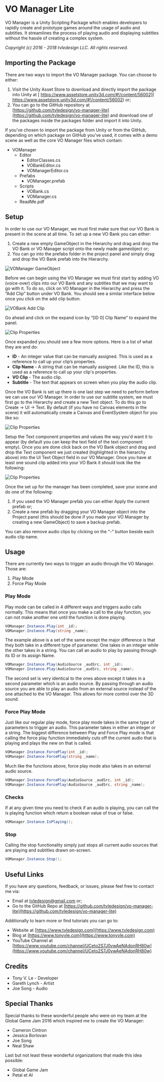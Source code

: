 # VO Manager Lite

VO Manager is a Unity Scripting Package which enables developers to rapidly create and prototype games around the usage of audio and subtitles. It streamlines the process of playing audio and displaying subtitles without the hassle of creating a complex system.

_Copyright (c) 2016 - 2018 tvledesign LLC. All rights reserved._

## Importing the Package

There are two ways to import the VO Manager package. You can choose to either:

1. Visit the Unity Asset Store to download and directly import the package into Unity at [	https://www.assetstore.unity3d.com/#!/content/56002](	https://www.assetstore.unity3d.com/#!/content/56002) or;
2. You can go to the GitHub repository at [https://github.com/tvledesign/vo-manager-lite](https://github.com/tvledesign/vo-manager-lite) and download one of the packages inside the packages folder and import it into Unity.

If you've chosen to import the package from Unity or from the GitHub, depending on which package on GitHub you've used, it comes with a demo scene as well as the core VO Manager files which contain:

* VOManager
   * Editor
      * EditorClasses.cs
      * VOBankEditor.cs
      * VOManagerEditor.cs
   * Prefabs
      * VOManager.prefab
   * Scripts
      * VOBank.cs
      * VOManager.cs
   * ReadMe.pdf
        
## Setup
In order to use our VO Manager, we must first make sure that our VO Bank is present in the scene at all time. To set up a new VO Bank you can either:

1. Create a new empty GameObject in the Hierarchy and drag and drop the VO Bank or VO Manager script onto the newly made gameobject or;
2. You can go into the prefabs folder in the project panel and simply drag and drop the VO Bank prefab into the Hierarchy.

![VOManager GameObject](https://raw.githubusercontent.com/tvledesign/vo-manager-lite/master/documentation/src/img/ss-1.png)

Before we can begin using the VO Manager we must first start by adding VO (voice-over) clips into our VO Bank and any subtitles that we may want to go with it. To do so, click on VO Manager in the Hierarchy and press the “Add Clip” button under VO Bank. You should see a similar interface below once you click on the add clip button.

![VOBank Add Clip](https://raw.githubusercontent.com/tvledesign/vo-manager-lite/master/documentation/src/img/ss-2.png)

Go ahead and click on the expand icon by “[ID 0] Clip Name” to expand the panel.

![Clip Properties](https://raw.githubusercontent.com/tvledesign/vo-manager-lite/master/documentation/src/img/ss-3.png)

Once expanded you should see a few more options. Here is a list of what they are and do:

* **ID** - An integer value that can be manually assigned. This is used as a reference to call up your clip’s properties.
* **Clip Name** - A string that can be manually assigned. Like the ID, this is used as a reference to call up your clip's properties.
* **VO Clip** - The audio clip.
* **Subtitle** - The text that appears on screen when you play the audio clip.

Once the VO Bank is set up there is one last step we need to perform before we can use our VO Manager. In order to use our subtitle system, we must first go to the Hierarchy and create a new Text object. To do this go to Create -> UI -> Text. By default (if you have no Canvas elements in the scene) it will automatically create a Canvas and EventSystem object for you like so:

![Clip Properties](https://raw.githubusercontent.com/tvledesign/vo-manager-lite/master/documentation/src/img/ss-4.png)

Setup the Text component properties and values the way you'd want it to appear (by default you can keep the text field of the text component empty). Once you are done click back on the VO Bank object and drag and drop the Text component we just created (highlighted in the hierarchy above) into the UI Text Object field in our VO Manager. Once you have at least one sound clip added into your VO Bank it should look like the following:

![Clip Properties](https://raw.githubusercontent.com/tvledesign/vo-manager-lite/master/documentation/src/img/ss-5.png)

Once the set up for the manager has been completed, save your scene and do one of the following:

1. If you used the VO Manager prefab you can either Apply the current prefab or;
2. Create a new prefab by dragging your VO Manager object into the Project panel (this should be done if you made your VO Manager by creating a new GameObject) to save a backup prefab.

You can also remove audio clips by clicking on the "-" button beside each audio clip name.
    
## Usage

There are currently two ways to trigger an audio through the VO Manager. Those are:

1. Play Mode
2. Force Play Mode

### Play Mode

Play mode can be called in 4 different ways and triggers audio calls normally. This means that once you make a call to the play function, you can not make another one until the function is done playing.

```csharp
VOManager.Instance.Play(int _id);
VOManager.Instance.Play(string _name);
```
The example above is a set of the same except the major difference is that they both take in a different type of parameter. One takes in an integer while the other takes in a string. You can call an audio to play by passing through its ID or its assign Name.

```csharp
VOManager.Instance.Play(AudioSource _audSrc, int _id);
VOManager.Instance.Play(AudioSource _audSrc, string _name);
```
The second set is very identical to the ones above except it takes in a second parameter which is an audio source. By passing through an audio source you are able to play an audio from an external source instead of the one attached to the VO Manager. This allows for more control over the 3D sound.

### Force Play Mode

Just like our regular play mode, force play mode takes in the same type of parameters to trigger an audio. This parameter takes in either an integer or a string. The biggest difference between Play and Force Play mode is that calling the force play function immediately cuts off the current audio that is playing and plays the new on that is called.

```csharp
VOManager.Instance.ForcePlay(int _id);
VOManager.Instance.ForcePlay(string _name);
```
Much like the functions above, force play mode also takes in an external audio source.

```csharp
VOManager.Instance.ForcePlay(AudioSource _audSrc, int _id);
VOManager.Instance.ForcePlay(AudioSource _audSrc, string _name);
```

### Checks

If at any given time you need to check if an audio is playing, you can call the is playing function which return a boolean value of true or false.

```csharp
VOManager.Instance.IsPlaying();
```

### Stop

Calling the stop functionality simply just stops all current audio sources that are playing and subtitles drawn on-screen.

```csharp
VOManager.Instance.Stop();
```

## Useful Links
If you have any questions, feedback, or issues, please feel free to contact me via:

* Email at [tvledesign@gmail.com](mailto:tvledesign@gmail.com) or;
* Go to the GitHub Repo at [https://github.com/tvledesign/vo-manager-lite](https://github.com/tvledesign/vo-manager-lite)

Additionally to learn more or find tutorials you can go to:

* Website at [https://www.tvledesign.com](https://www.tvledesign.com)
* Blog at [https://www.tonyvle.com](https://www.tonyvle.com)
* YouTube Channel at [https://www.youtube.com/channel/UCeto2S7J0vwAeNAdonRH80w](https://www.youtube.com/channel/UCeto2S7J0vwAeNAdonRH80w)
    
## Credits

* Tony V. Le - Developer
* Gareth Lynch - Artist
* Joe Song - Audio

## Special Thanks
Special thanks to these wonderful people who were on my team at the Global Game Jam 2016 which inspired me to create the VO Manager:

* Cameron Cintron 
* Jessica Borlovan
* Joe Song
* Neal Shaw 
    
Last but not least these wonderful organizations that made this idea possible:

* Global Game Jam 
* Petal et Al 

